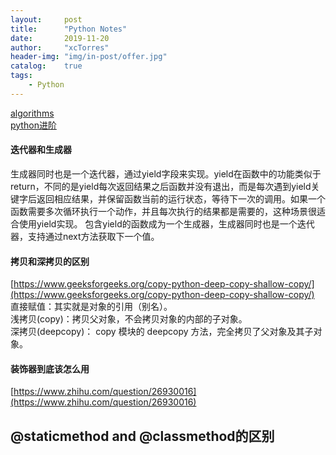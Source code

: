 ```yaml
---
layout:     post
title:      "Python Notes"
date:       2019-11-20
author:     "xcTorres"
header-img: "img/in-post/offer.jpg"
catalog:    true
tags:
    - Python
---
```


[algorithms](https://github.com/keon/algorithms)  
[python进阶](https://docs.pythontab.com/interpy/args_kwargs/README/)

#### 迭代器和生成器  
生成器同时也是一个迭代器，通过yield字段来实现。yield在函数中的功能类似于return，不同的是yield每次返回结果之后函数并没有退出，而是每次遇到yield关键字后返回相应结果，并保留函数当前的运行状态，等待下一次的调用。如果一个函数需要多次循环执行一个动作，并且每次执行的结果都是需要的，这种场景很适合使用yield实现。
包含yield的函数成为一个生成器，生成器同时也是一个迭代器，支持通过next方法获取下一个值。

#### 拷贝和深拷贝的区别
[https://www.geeksforgeeks.org/copy-python-deep-copy-shallow-copy/](https://www.geeksforgeeks.org/copy-python-deep-copy-shallow-copy/)  
直接赋值：其实就是对象的引用（别名）。  
浅拷贝(copy)：拷贝父对象，不会拷贝对象的内部的子对象。  
深拷贝(deepcopy)： copy 模块的 deepcopy 方法，完全拷贝了父对象及其子对象。

#### 装饰器到底该怎么用
[https://www.zhihu.com/question/26930016](https://www.zhihu.com/question/26930016)  

## @staticmethod and @classmethod的区别


